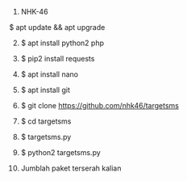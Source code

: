  1. NHK-46
 
 $ apt update && apt upgrade

 2. $ apt install python2 php

 3. $ pip2 install requests

 4. $ apt install nano

 5. $ apt install git

 6. $ git clone https://github.com/nhk46/targetsms

 7. $ cd targetsms

 8. $ targetsms.py 

 9. $ python2 targetsms.py

 13. Jumblah paket terserah kalian
